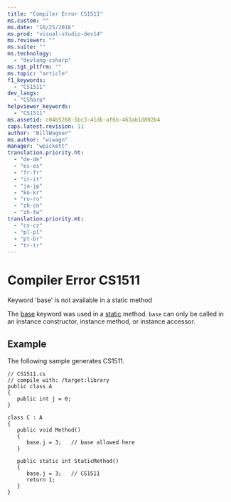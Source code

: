 ```yaml
---
title: "Compiler Error CS1511"
ms.custom: ""
ms.date: "10/25/2016"
ms.prod: "visual-studio-dev14"
ms.reviewer: ""
ms.suite: ""
ms.technology: 
  - "devlang-csharp"
ms.tgt_pltfrm: ""
ms.topic: "article"
f1_keywords: 
  - "CS1511"
dev_langs: 
  - "CSharp"
helpviewer_keywords: 
  - "CS1511"
ms.assetid: c04b5268-5bc3-41db-af6b-463ab1d802b4
caps.latest.revision: 11
author: "BillWagner"
ms.author: "wiwagn"
manager: "wpickett"
translation.priority.ht: 
  - "de-de"
  - "es-es"
  - "fr-fr"
  - "it-it"
  - "ja-jp"
  - "ko-kr"
  - "ru-ru"
  - "zh-cn"
  - "zh-tw"
translation.priority.mt: 
  - "cs-cz"
  - "pl-pl"
  - "pt-br"
  - "tr-tr"
---
```

# Compiler Error CS1511
Keyword 'base' is not available in a static method  
  
 The [base](../../csharp/language-reference/keywords/base.md) keyword was used in a [static](../../csharp/language-reference/keywords/static.md) method. `base` can only be called in an instance constructor, instance method, or instance accessor.  
  
## Example  
 The following sample generates CS1511.  
  
```  
// CS1511.cs  
// compile with: /target:library  
public class A  
{  
   public int j = 0;  
}  
  
class C : A  
{  
   public void Method()  
   {  
      base.j = 3;   // base allowed here  
   }  
  
   public static int StaticMethod()  
   {  
      base.j = 3;   // CS1511  
      return 1;  
   }  
}  
```